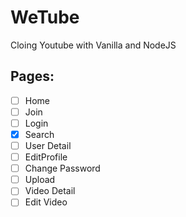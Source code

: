 # WeTube

Cloing Youtube with Vanilla and NodeJS

## Pages:

- [ ] Home
- [ ] Join
- [ ] Login
- [x] Search
- [ ] User Detail
- [ ] EditProfile
- [ ] Change Password
- [ ] Upload
- [ ] Video Detail
- [ ] Edit Video

